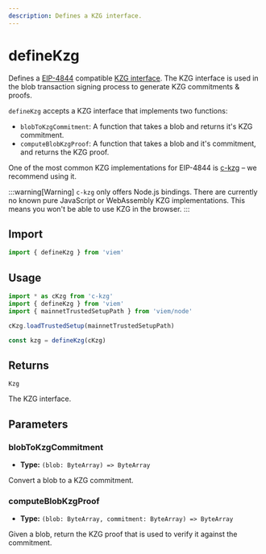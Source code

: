 ```yaml
---
description: Defines a KZG interface.
---
```


# defineKzg

Defines a [EIP-4844](https://eips.ethereum.org/EIPS/eip-4844) compatible [KZG interface](https://notes.ethereum.org/@vbuterin/proto_danksharding_faq#How-%E2%80%9Ccomplicated%E2%80%9D-and-%E2%80%9Cnew%E2%80%9D-is-KZG). The KZG interface is used in the blob transaction signing process to generate KZG commitments & proofs.

`defineKzg` accepts a KZG interface that implements two functions:

- `blobToKzgCommitment`: A function that takes a blob and returns it's KZG commitment.
- `computeBlobKzgProof`: A function that takes a blob and it's commitment, and returns the KZG proof.

One of the most common KZG implementations for EIP-4844 is [c-kzg](https://github.com/ethereum/c-kzg-4844) – we recommend using it.

:::warning[Warning]
`c-kzg` only offers Node.js bindings. There are currently no known pure JavaScript or WebAssembly KZG implementations. This means you won't be able to use KZG in the browser. 
:::

## Import

```ts twoslash
import { defineKzg } from 'viem'
```

## Usage

```ts twoslash
import * as cKzg from 'c-kzg'
import { defineKzg } from 'viem'
import { mainnetTrustedSetupPath } from 'viem/node'

cKzg.loadTrustedSetup(mainnetTrustedSetupPath)

const kzg = defineKzg(cKzg)
```

## Returns

`Kzg`

The KZG interface.

## Parameters

### blobToKzgCommitment

- **Type:** `(blob: ByteArray) => ByteArray`

Convert a blob to a KZG commitment.

### computeBlobKzgProof

- **Type:** `(blob: ByteArray, commitment: ByteArray) => ByteArray`

Given a blob, return the KZG proof that is used to verify it against the commitment.